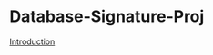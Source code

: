 # Database-Signature-Proj
[Introduction](https://github.com/ling67/Database-Signature-Proj/blob/main/Restaurant%20Order%20Management%20System.pdf)
